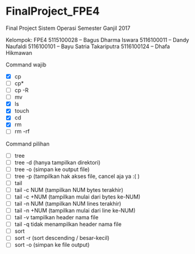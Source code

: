# FinalProject_FPE4
Final Project Sistem Operasi Semester Ganjil 2017

Kelompok: FPE4
5115100028 		–	Bagus Dharma Iswara
5116100011		–	Dandy Naufaldi
5116100101		–	Bayu Satria Takariputra
5116100124		–	Dhafa Hikmawan

Command wajib
- [x] cp
- [ ] cp*
- [ ] cp -R
- [ ] mv
- [x] ls
- [x] touch
- [x] cd
- [x] rm
- [ ] rm -rf

Command pilihan
- [ ] tree
- [ ] tree -d (hanya tampilkan direktori)
- [ ] tree -o (simpan ke output file)
- [ ] tree -p (tampilkan hak akses file, cancel aja ya :( )
- [ ] tail
- [ ] tail -c NUM (tampilkan NUM bytes terakhir)
- [ ] tail -c +NUM (tampilkan mulai dari bytes ke-NUM)
- [ ] tail -n NUM (tampilkan NUM lines terakhir)
- [ ] tail -n +NUM (tampilkan mulai dari line ke-NUM)
- [ ] tail -v tampilkan header nama file
- [ ] tail -q tidak menampilkan header nama file
- [ ] sort
- [ ] sort -r (sort descending / besar-kecil)
- [ ] sort -o (simpan ke file output)